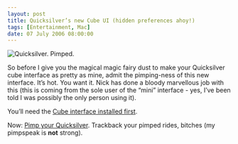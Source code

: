 ```yaml
---
layout: post
title: Quicksilver’s new Cube UI (hidden preferences ahoy!)
tags: [Entertainment, Mac]
date: 07 July 2006 08:00:00
---
```


<img src="http://static.tonyarnold.com/quicksilver_pimped-4e87f92c45a8f.jpg" alt="Quicksilver. Pimped." class="center" />

So before I give you the magical magic fairy dust to make your Quicksilver cube interface as pretty as mine, admit the pimping-ness of this new interface. It’s hot. You want it. Nick has done a bloody marvellous job with this (this is coming from the sole user of the “mini” interface - yes, I’ve been told I was possibly the only person using it).

You’ll need the [Cube interface installed first][2].

Now: [Pimp your Quicksilver][3]. Trackback your pimped rides, bitches (my pimpspeak is **not** strong).

 [2]: qsinstall:id=com.blacktree.Quicksilver.QSCubeInterfacePlugIn "Install the Cube interface..."
 [3]: qs://preferences#QSCubeInterfacePrefPane "QSCubeInterfacePrefPane"
